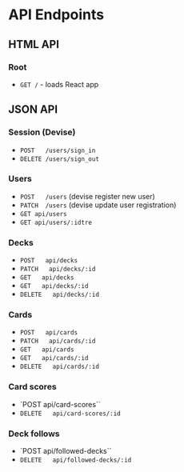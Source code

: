 # API Endpoints

## HTML API

### Root

- `GET /` - loads React app

## JSON API

### Session (Devise)

- `POST   /users/sign_in`
- `DELETE /users/sign_out`

### Users
- `POST   /users` (devise register new user)
- `PATCH  /users` (devise update user registration)
- `GET api/users`
- `GET api/users/:idtre`

### Decks
- `POST   api/decks`
- `PATCH   api/decks/:id`
- `GET   api/decks`
- `GET   api/decks/:id`
- `DELETE   api/decks/:id`

### Cards
- `POST   api/cards`
- `PATCH   api/cards/:id`
- `GET   api/cards`
- `GET   api/cards/:id`
- `DELETE   api/cards/:id`

### Card scores
- `POST   api/card-scores``
- `DELETE   api/card-scores/:id`

### Deck follows
- `POST   api/followed-decks``
- `DELETE   api/followed-decks/:id`
